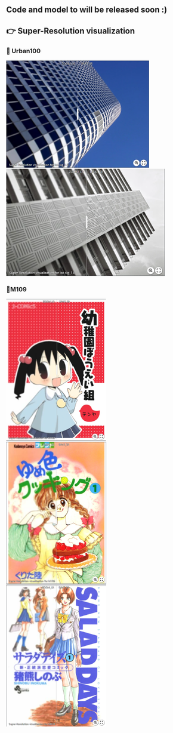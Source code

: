 ## Code and model to will be released soon :)

## :point_right: Super-Resolution visualization
### :honeybee: Urban100
[<img src="assert/urban_05.png" height="287px["/>](https://imgsli.com/Mjc0NjUz) [<img src="assert/urban_91.png" height="287px["/>](https://imgsli.com/Mjc0NjUy)
### :dolphin:M109
[<img src="assert/M109_1.png" height="380px["/>](https://imgsli.com/Mjc0NjYw) [<img src="assert/M109_2.png" height="380px["/>](https://imgsli.com/Mjc0NjUy) [<img src="assert/M109_3.png" height="380px["/>](https://imgsli.com/Mjc0NjYx)

 
